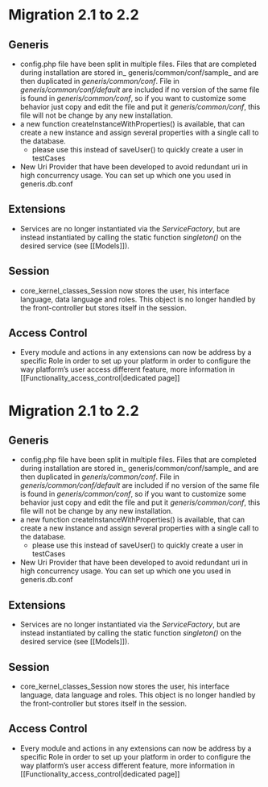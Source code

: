 <!--
created_at: '2011-12-02 12:02:10'
updated_at: '2013-03-13 15:31:28'
authors:
    - 'Jérôme Bogaerts'
tags:
    - 'Administrator Guide'
-->

Migration 2.1 to 2.2
====================

Generis
-------

-   config.php file have been split in multiple files. Files that are completed during installation are stored in\_ generis/common/conf/sample\_ and are then duplicated in *generis/common/conf*. File in *generis/common/conf/default* are included if no version of the same file is found in *generis/common/conf*, so if you want to customize some behavior just copy and edit the file and put it *generis/common/conf*, this file will not be change by any new installation.
-   a new function createInstanceWithProperties() is available, that can create a new instance and assign several properties with a single call to the database.
    -   please use this instead of saveUser() to quickly create a user in testCases
-   New Uri Provider that have been developed to avoid redundant uri in high concurrency usage. You can set up which one you used in generis.db.conf

Extensions
----------

-   Services are no longer instantiated via the *ServiceFactory*, but are instead instantiated by calling the static function *singleton()* on the desired service (see [[Models]]).

Session
-------

-   core\_kernel\_classes\_Session now stores the user, his interface language, data language and roles. This object is no longer handled by the front-controller but stores itself in the session.

Access Control
--------------

-   Every module and actions in any extensions can now be address by a specific Role in order to set up your platform in order to configure the way platform’s user access different feature, more information in [[Functionality\_access\_control|dedicated page]]

Migration 2.1 to 2.2
====================

Generis
-------

-   config.php file have been split in multiple files. Files that are completed during installation are stored in\_ generis/common/conf/sample\_ and are then duplicated in *generis/common/conf*. File in *generis/common/conf/default* are included if no version of the same file is found in *generis/common/conf*, so if you want to customize some behavior just copy and edit the file and put it *generis/common/conf*, this file will not be change by any new installation.
-   a new function createInstanceWithProperties() is available, that can create a new instance and assign several properties with a single call to the database.
    -   please use this instead of saveUser() to quickly create a user in testCases
-   New Uri Provider that have been developed to avoid redundant uri in high concurrency usage. You can set up which one you used in generis.db.conf

Extensions
----------

-   Services are no longer instantiated via the *ServiceFactory*, but are instead instantiated by calling the static function *singleton()* on the desired service (see [[Models]]).

Session
-------

-   core\_kernel\_classes\_Session now stores the user, his interface language, data language and roles. This object is no longer handled by the front-controller but stores itself in the session.

Access Control
--------------

-   Every module and actions in any extensions can now be address by a specific Role in order to set up your platform in order to configure the way platform’s user access different feature, more information in [[Functionality\_access\_control|dedicated page]]


